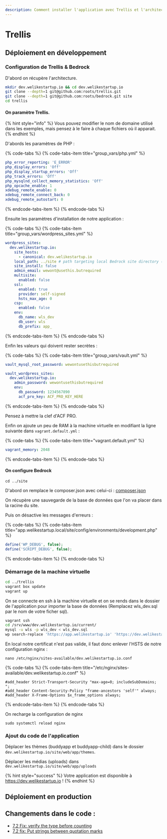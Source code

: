 ```yaml
---
description: Comment installer l'application avec Trellis et l'architecture Bedrock
---
```


# Trellis

## Déploiement en développement

### Configuration de Trellis & Bedrock

D'abord on récupère l'architecture.

```bash
mkdir dev.welikestartup.io && cd dev.welikestartup.io
git clone --depth=1 git@github.com:roots/trellis.git 
git clone --depth=1 git@github.com:roots/bedrock.git site
cd trellis
```

#### On paramètre Trellis.

{% hint style="info" %}
Vous pouvez modifier le nom de domaine utilisé dans les exemples, mais pensez à le faire à chaque fichiers où il apparait.
{% endhint %}

D'abords les paramètres de PHP :

{% code-tabs %}
{% code-tabs-item title="group\_vars/php.yml" %}
```yaml
php_error_reporting: 'E_ERROR'
php_display_errors: 'Off'
php_display_startup_errors: 'Off'
php_track_errors: 'Off'
php_mysqlnd_collect_memory_statistics: 'Off'
php_opcache_enable: 1
xdebug_remote_enable: 0
xdebug_remote_connect_back: 0
xdebug_remote_autostart: 0
```
{% endcode-tabs-item %}
{% endcode-tabs %}

Ensuite les paramètres d'installation de notre application :

{% code-tabs %}
{% code-tabs-item title="group\_vars/wordpress\_sites.yml" %}
```yaml
wordpress_sites:
  dev.welikestartup.io:
    site_hosts:
      - canonical: dev.welikestartup.io
    local_path: ../site # path targeting local Bedrock site directory (relative to Ansible root)
    site_install: false
    admin_email: wewont@usethis.butrequired
    multisite:
      enabled: false
    ssl:
      enabled: true
      provider: self-signed
      hsts_max_age: 0
    csp:
      enabled: false
    env:
      db_name: wls_dev
      db_user: wls
      db_prefix: app_
```
{% endcode-tabs-item %}
{% endcode-tabs %}

Enfin les valeurs qui doivent rester secrètes : 

{% code-tabs %}
{% code-tabs-item title="group\_vars/vault.yml" %}
```yaml
vault_mysql_root_password: wewontusethisbutrequired

vault_wordpress_sites:
  dev.welikestartup.io:
    admin_password: wewontusethisbutrequired
    env:
      db_password: 1234567890
      acf_pro_key: ACF_PRO_KEY_HERE
```
{% endcode-tabs-item %}
{% endcode-tabs %}

Pensez à mettre la clef d'ACF PRO.

Enfin on ajoute un peu de RAM à la machine virtuelle en modifiant la ligne suivante dans `vagrant.default.yml` :

{% code-tabs %}
{% code-tabs-item title="vagrant.default.yml" %}
```yaml
vagrant_memory: 2048
```
{% endcode-tabs-item %}
{% endcode-tabs %}

#### On configure Bedrock

```text
cd ../site
```

D'abord on remplace le composer.json avec celui-ci : [composer.json](https://gist.github.com/treyssatvincent/82fb6062e14aeb1296fb74d4fe37b5e1)

On récupère une sauvegarde de la base de données que l'on va placer dans la racine du site.

Puis on désactive les messages d'erreurs :

{% code-tabs %}
{% code-tabs-item title="app.welikestartup.local/site/config/environments/development.php" %}
```php
define('WP_DEBUG', false);
define('SCRIPT_DEBUG', false);
```
{% endcode-tabs-item %}
{% endcode-tabs %}

### Démarrage de la machine virtuelle

```bash
cd ../trellis
vagrant box update
vagrant up
```

On se connecte en ssh à la machine virtuelle et on se rends dans le dossier de l'application pour importer la base de données \(Remplacez wls\_dev.sql par le nom de votre ficher sql\).

```bash
vagrant ssh
cd /srv/www/dev.welikestartup.io/current/
mysql -u wls -p wls_dev < wls_dev.sql
wp search-replace 'https://app.welikestartup.io' 'https://dev.welikestartup.io'
```

En local notre certificat n'est pas valide, il faut donc enlever l'HSTS de notre configuration nginx :

```text
nano /etc/nginx/sites-available/dev.welikestartup.io.conf
```

{% code-tabs %}
{% code-tabs-item title="/etc/nginx/sites-available/dev.welikestartup.io.conf" %}
```text
#add_header Strict-Transport-Security "max-age=0; includeSubDomains; ";
#add_header Content-Security-Policy "frame-ancestors 'self'" always;
#add_header X-Frame-Options $x_frame_options always;
```
{% endcode-tabs-item %}
{% endcode-tabs %}

On recharge la configuration de nginx

```text
sudo systemctl reload nginx
```

### Ajout du code de l'application

Déplacer les thèmes \(buddyapp et buddyapp-child\) dans le dossier `dev.welikestartup.io/site/web/app/themes`.

Déplacer les médias \(uploads\) dans `dev.welikestartup.io/site/web/app/uploads`

{% hint style="success" %}
Votre application est disponible à https://dev.welikestartup.io !
{% endhint %}

## Déploiement en production

## Changements dans le code :

* [7.2 Fix: verify the type before counting](https://github.com/treyssatvincent/wp-content/commit/08e812662c87dce323f6c5c7372b6d400de41d72)
* [7.2 fix: Put strings between quotation marks](https://github.com/treyssatvincent/wp-content/commit/fa69f7a0a2477603543bbefb9eccb31ed1e8d43d)

